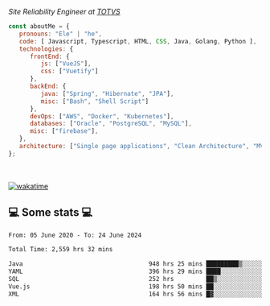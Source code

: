 <p><em>Site Reliability Engineer at <a href="https://www.totvs.com/">TOTVS</a></br>
</em></p>


```javascript
const aboutMe = {
   pronouns: "Ele" | "he",
   code: [ Javascript, Typescript, HTML, CSS, Java, Golang, Python ],
   technologies: {
      frontEnd: {
         js: ["VueJS"],
         css: ["Vuetify"]
      },
      backEnd: {
         java: ["Spring", "Hibernate", "JPA"],
         misc: ["Bash", "Shell Script"]
      },
      devOps: ["AWS", "Docker", "Kubernetes"],
      databases: ["Oracle", "PostgreSQL", "MySQL"],
      misc: ["firebase"],
   },
   architecture: ["Single page applications", "Clean Architecture", "MVC", "Microservices"],
};
```
</br></br>
[![wakatime](https://wakatime.com/badge/user/a3a8ed06-d304-4d6b-bc86-4adc418cdea7.svg)](https://wakatime.com/@a3a8ed06-d304-4d6b-bc86-4adc418cdea7)
<h2>💻 Some stats 💻</h2>

<!--START_SECTION:waka-->

```txt
From: 05 June 2020 - To: 24 June 2024

Total Time: 2,559 hrs 32 mins

Java                                   948 hrs 25 mins █████████▒░░░░░░░░░░░░░░░   37.05 %
YAML                                   396 hrs 29 mins ████░░░░░░░░░░░░░░░░░░░░░   15.49 %
SQL                                    252 hrs         ██▒░░░░░░░░░░░░░░░░░░░░░░   09.85 %
Vue.js                                 198 hrs 50 mins ██░░░░░░░░░░░░░░░░░░░░░░░   07.77 %
XML                                    164 hrs 56 mins █▓░░░░░░░░░░░░░░░░░░░░░░░   06.44 %
```

<!--END_SECTION:waka-->

